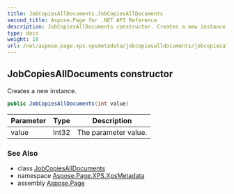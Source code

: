```yaml
---
title: JobCopiesAllDocuments.JobCopiesAllDocuments
second_title: Aspose.Page for .NET API Reference
description: JobCopiesAllDocuments constructor. Creates a new instance
type: docs
weight: 10
url: /net/aspose.page.xps.xpsmetadata/jobcopiesalldocuments/jobcopiesalldocuments/
---
```

## JobCopiesAllDocuments constructor

Creates a new instance.

```csharp
public JobCopiesAllDocuments(int value)
```

| Parameter | Type | Description |
| --- | --- | --- |
| value | Int32 | The parameter value. |

### See Also

* class [JobCopiesAllDocuments](../)
* namespace [Aspose.Page.XPS.XpsMetadata](../../jobcopiesalldocuments/)
* assembly [Aspose.Page](../../../)



